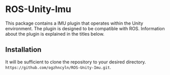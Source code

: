 # ROS-Unity-Imu
This package contains a IMU plugin that operates within the Unity environment. The plugin is designed to be compatible with ROS. Information about the plugin is explained in the titles below.
## Installation
It will be sufficient to clone the repository to your desired directory. `https://github.com/ogzhncyln/ROS-Unity-Imu.git`.

